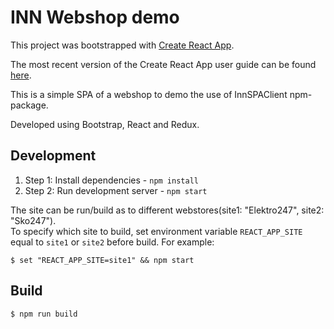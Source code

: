 # INN Webshop demo

This project was bootstrapped with [Create React App](https://github.com/facebookincubator/create-react-app).

The most recent version of the Create React App user guide can be found [here](https://github.com/facebookincubator/create-react-app/blob/master/packages/react-scripts/template/README.md).

This is a simple SPA of a webshop to demo the use of InnSPAClient npm-package.

Developed using Bootstrap, React and Redux.

## Development

1. Step 1: Install dependencies - `npm install`
2. Step 2: Run development server - `npm start`

The site can be run/build as to different webstores(site1: "Elektro247", site2: "Sko247").<br>
To specify which site to build, set environment variable `REACT_APP_SITE` equal to `site1` or `site2` before build.
For example:

```
$ set "REACT_APP_SITE=site1" && npm start
```

## Build

```
$ npm run build
```
